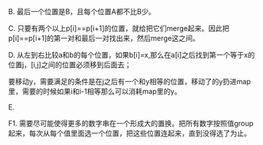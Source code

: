 B. 最后一个位置是B，且每个位置A都不比B少。

C. 只要有两个以上p[i]==p[i+1]的位置，就给把它们merge起来。因此把p[i]==p[i+1]的第一对和最后一对找出来，然后merge这之间。

D. 从左到右比较a和b的每个位置，如果b[i]=x,那么在a[i]之后找到第一个等于x的位置j，[i,j]之间的位置必须移到后面去；

   要移动y，需要满足的条件是在j之后有一个和y相等的位置，移动了的y扔进map里，需要的时候如果i和i-1相等那么可以消耗map里的y。
   
E. 
   
F1. 需要尽可能使得更多的数字串在一个形成大的置换。把所有数字按照值group起来，每次从每个值里面选一个位置，把这些位置连起来，直到没得选了为止。
